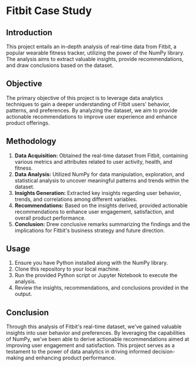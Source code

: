 # Fitbit Case Study

## Introduction
This project entails an in-depth analysis of real-time data from Fitbit, a popular wearable fitness tracker, utilizing the power of the NumPy library. The analysis aims to extract valuable insights, provide recommendations, and draw conclusions based on the dataset.

## Objective
The primary objective of this project is to leverage data analytics techniques to gain a deeper understanding of Fitbit users' behavior, patterns, and preferences. By analyzing the dataset, we aim to provide actionable recommendations to improve user experience and enhance product offerings.

## Methodology
1. **Data Acquisition:** Obtained the real-time dataset from Fitbit, containing various metrics and attributes related to user activity, health, and fitness.
2. **Data Analysis:** Utilized NumPy for data manipulation, exploration, and statistical analysis to uncover meaningful patterns and trends within the dataset.
3. **Insights Generation:** Extracted key insights regarding user behavior, trends, and correlations among different variables.
4. **Recommendations:** Based on the insights derived, provided actionable recommendations to enhance user engagement, satisfaction, and overall product performance.
5. **Conclusion:** Drew conclusive remarks summarizing the findings and the implications for Fitbit's business strategy and future direction.

## Usage
1. Ensure you have Python installed along with the NumPy library.
2. Clone this repository to your local machine.
3. Run the provided Python script or Jupyter Notebook to execute the analysis.
4. Review the insights, recommendations, and conclusions provided in the output.

## Conclusion
Through this analysis of Fitbit's real-time dataset, we've gained valuable insights into user behavior and preferences. By leveraging the capabilities of NumPy, we've been able to derive actionable recommendations aimed at improving user engagement and satisfaction. This project serves as a testament to the power of data analytics in driving informed decision-making and enhancing product performance.




